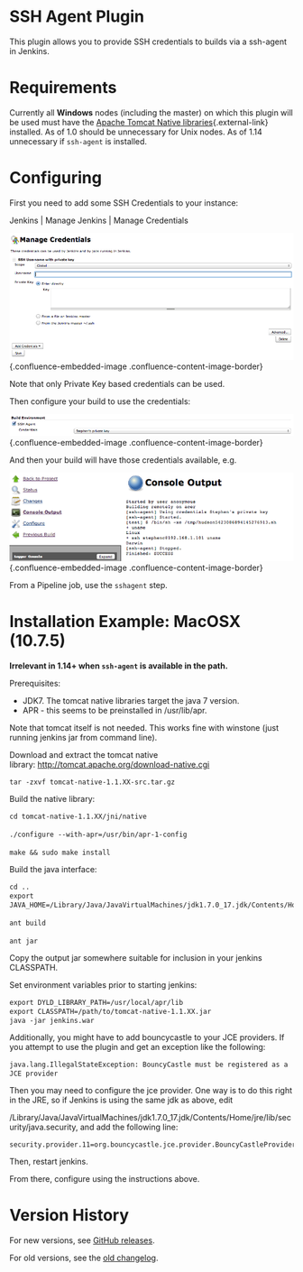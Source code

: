 # SSH Agent Plugin

This plugin allows you to provide SSH credentials to builds via a
ssh-agent in Jenkins.

# Requirements

Currently all **Windows** nodes (including the master) on which this
plugin will be used must have the [Apache Tomcat Native
libraries](http://tomcat.apache.org/native-doc/){.external-link}
installed. As of 1.0 should be unnecessary for Unix nodes. As of 1.14
unnecessary if `ssh-agent` is installed.

# Configuring

First you need to add some SSH Credentials to your instance:

Jenkins \| Manage Jenkins \| Manage Credentials

![](docs/images/Screen_Shot_2012-10-26_at_12.25.04.png){.confluence-embedded-image
.confluence-content-image-border}

Note that only Private Key based credentials can be used.

Then configure your build to use the credentials:

![](docs/images/Screen_Shot_2012-10-26_at_12.26.13.png){.confluence-embedded-image
.confluence-content-image-border}

And then your build will have those credentials available, e.g.

![](docs/images/Screen_Shot_2012-10-26_at_11.54.21.png){.confluence-embedded-image
.confluence-content-image-border}

From a Pipeline job, use the `sshagent` step.

# Installation Example: MacOSX (10.7.5)

**Irrelevant in 1.14+ when `ssh-agent` is available in the path.**

Prerequisites:

-   JDK7. The tomcat native libraries target the java 7 version.
-   APR - this seems to be preinstalled in /usr/lib/apr.

Note that tomcat itself is not needed. This works fine with winstone
(just running jenkins jar from command line).

Download and extract the tomcat native
library: <http://tomcat.apache.org/download-native.cgi>

    tar -zxvf tomcat-native-1.1.XX-src.tar.gz

Build the native library:

    cd tomcat-native-1.1.XX/jni/native

    ./configure --with-apr=/usr/bin/apr-1-config

    make && sudo make install

Build the java interface:

    cd ..
    export JAVA_HOME=/Library/Java/JavaVirtualMachines/jdk1.7.0_17.jdk/Contents/Home

    ant build

    ant jar

Copy the output jar somewhere suitable for inclusion in your jenkins
CLASSPATH.

Set environment variables prior to starting jenkins:

    export DYLD_LIBRARY_PATH=/usr/local/apr/lib
    export CLASSPATH=/path/to/tomcat-native-1.1.XX.jar
    java -jar jenkins.war

Additionally, you might have to add bouncycastle to your JCE providers.
If you attempt to use the plugin and get an exception like the
following:

    java.lang.IllegalStateException: BouncyCastle must be registered as a JCE provider

Then you may need to configure the jce provider. One way is to do this
right in the JRE, so if Jenkins is using the same jdk as above, edit

/Library/Java/JavaVirtualMachines/jdk1.7.0\_17.jdk/Contents/Home/jre/lib/security/java.security,
and add the following line:

    security.provider.11=org.bouncycastle.jce.provider.BouncyCastleProvider

Then, restart jenkins.

From there, configure using the instructions above.

# Version History

For new versions, see [GitHub releases](https://github.com/jenkinsci/ssh-agent-plugin/releases).

For old versions, see the [old changelog](docs/old-changelog.md).

